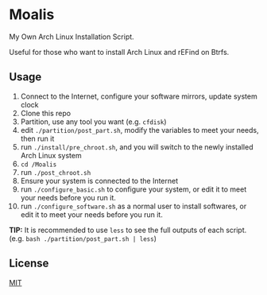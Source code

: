 # Moalis
My Own Arch Linux Installation Script.

Useful for those who want to install Arch Linux and rEFind on Btrfs.

## Usage
1. Connect to the Internet, configure your software mirrors, update system clock
2. Clone this repo
3. Partition, use any tool you want (e.g. `cfdisk`)
4. edit `./partition/post_part.sh`, modify the variables to meet your needs, then run it
5. run `./install/pre_chroot.sh`, and you will switch to the newly installed Arch Linux system
6. `cd /Moalis`
7. run `./post_chroot.sh`
8. Ensure your system is connected to the Internet
9. run `./configure_basic.sh` to configure your system, or edit it to meet your needs before you run it.
10. run `./configure_software.sh` as a normal user to install softwares, or edit it to meet your needs before you run it.

**TIP:** It is recommended to use `less` to see the full outputs of each script. (e.g. `bash ./partition/post_part.sh | less`)

## License
[MIT](https://mit-license.org)